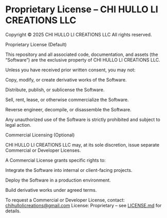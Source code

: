 # Proprietary License – CHI HULLO LI CREATIONS LLC
Copyright © 2025 CHI HULLO LI CREATIONS LLC
All rights reserved.

Proprietary License (Default)

This repository and all associated code, documentation, and assets (the “Software”) are the exclusive property of CHI HULLO LI CREATIONS LLC.

Unless you have received prior written consent, you may not:

Copy, modify, or create derivative works of the Software.

Distribute, publish, or sublicense the Software.

Sell, rent, lease, or otherwise commercialize the Software.

Reverse engineer, decompile, or disassemble the Software.

Any unauthorized use of the Software is strictly prohibited and subject to legal action.

Commercial Licensing (Optional)

CHI HULLO LI CREATIONS LLC may, at its sole discretion, issue separate Commercial or Developer Licenses.

A Commercial License grants specific rights to:

Integrate the Software into internal or client-facing projects.

Deploy the Software in a production environment.

Build derivative works under agreed terms.

To request a Commercial or Developer License, contact:
chihullolicreations@gmail.com
License: Proprietary – see [LICENSE.md](./LICENSE.md) for details.
